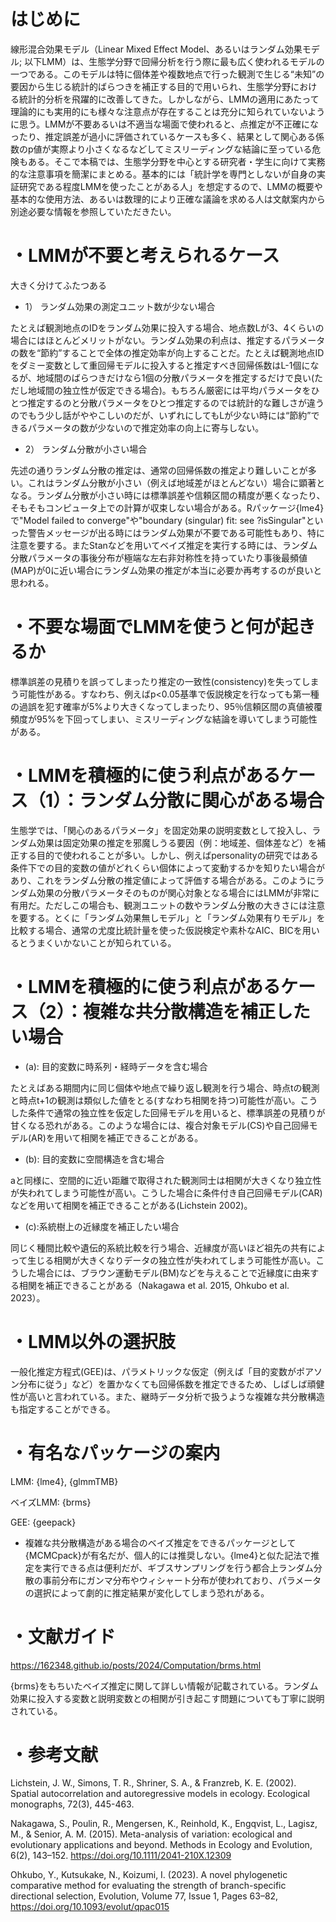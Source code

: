 # はじめに


線形混合効果モデル（Linear Mixed Effect Model、あるいはランダム効果モデル; 以下LMM）は、生態学分野で回帰分析を行う際に最も広く使われるモデルの一つである。このモデルは特に個体差や複数地点で行った観測で生じる“未知”の要因から生じる統計的ばらつきを補正する目的で用いられ、生態学分野における統計的分析を飛躍的に改善してきた。しかしながら、LMMの適用にあたって理論的にも実用的にも様々な注意点が存在することは充分に知られていないように思う。LMMが不要あるいは不適当な場面で使われると、点推定が不正確になったり、推定誤差が過小に評価されているケースも多く、結果として関心ある係数のp値が実際より小さくなるなどしてミスリーディングな結論に至っている危険もある。そこで本稿では、生態学分野を中心とする研究者・学生に向けて実務的な注意事項を簡潔にまとめる。基本的には「統計学を専門としないが自身の実証研究である程度LMMを使ったことがある人」を想定するので、LMMの概要や基本的な使用方法、あるいは数理的により正確な議論を求める人は文献案内から別途必要な情報を参照していただきたい。

# ・LMMが不要と考えられるケース

大きく分けてふたつある
- 1）	ランダム効果の測定ユニット数が少ない場合
  
たとえば観測地点のIDをランダム効果に投入する場合、地点数Lが3、4くらいの場合にはほとんどメリットがない。ランダム効果の利点は、推定するパラメータの数を“節約”することで全体の推定効率が向上することだ。たとえば観測地点IDをダミー変数として重回帰モデルに投入すると推定すべき回帰係数はL-1個になるが、地域間のばらつきだけなら1個の分散パラメータを推定するだけで良い(ただし地域間の独立性が仮定できる場合)。もちろん厳密には平均パラメータをひとつ推定するのと分散パラメータをひとつ推定するのでは統計的な難しさが違うのでもう少し話がややこしいのだが、いずれにしてもLが少ない時には“節約”できるパラメータの数が少ないので推定効率の向上に寄与しない。

- 2）	ランダム分散が小さい場合
 
先述の通りランダム分散の推定は、通常の回帰係数の推定より難しいことが多い。これはランダム分散が小さい（例えば地域差がほとんどない）場合に顕著となる。ランダム分散が小さい時には標準誤差や信頼区間の精度が悪くなったり、そもそもコンピュータ上での計算が収束しない場合がある。Rパッケージ{lme4}で"Model failed to converge"や"boundary (singular) fit: see ?isSingular"といった警告メッセージが出る時にはランダム効果が不要である可能性もあり、特に注意を要する。またStanなどを用いてベイズ推定を実行する時には、ランダム分散パラメータの事後分布が極端な左右非対称性を持っていたり事後最頻値(MAP)が0に近い場合にランダム効果の推定が本当に必要か再考するのが良いと思われる。

# ・不要な場面でLMMを使うと何が起きるか

標準誤差の見積りを誤ってしまったり推定の一致性(consistency)を失ってしまう可能性がある。すなわち、例えばp<0.05基準で仮説検定を行なっても第一種の過誤を犯す確率が5%より大きくなってしまったり、95％信頼区間の真値被覆頻度が95%を下回ってしまい、ミスリーディングな結論を導いてしまう可能性がある。

# ・LMMを積極的に使う利点があるケース（1）：ランダム分散に関心がある場合

生態学では、「関心のあるパラメータ」を固定効果の説明変数として投入し、ランダム効果は固定効果の推定を邪魔しうる要因（例：地域差、個体差など）を補正する目的で使われることが多い。しかし、例えばpersonalityの研究ではある条件下での目的変数の値がどれくらい個体によって変動するかを知りたい場合があり、これをランダム分散の推定値によって評価する場合がある。このようにランダム効果の分散パラメータそのものが関心対象となる場合にはLMMが非常に有用だ。ただしこの場合も、観測ユニットの数やランダム分散の大きさには注意を要する。とくに「ランダム効果無しモデル」と「ランダム効果有りモデル」を比較する場合、通常の尤度比統計量を使った仮説検定や素朴なAIC、BICを用いるとうまくいかないことが知られている。

# ・LMMを積極的に使う利点があるケース（2）：複雑な共分散構造を補正したい場合

- (a): 目的変数に時系列・経時データを含む場合
  
たとえばある期間内に同じ個体や地点で繰り返し観測を行う場合、時点tの観測と時点t+1の観測は類似した値をとる(すなわち相関を持つ)可能性が高い。こうした条件で通常の独立性を仮定した回帰モデルを用いると、標準誤差の見積りが甘くなる恐れがある。このような場合には、複合対象モデル(CS)や自己回帰モデル(AR)を用いて相関を補正できることがある。

- (b): 目的変数に空間構造を含む場合
  
aと同様に、空間的に近い距離で取得された観測同士は相関が大きくなり独立性が失われてしまう可能性が高い。こうした場合に条件付き自己回帰モデル(CAR)などを用いて相関を補正できることがある(Lichstein 2002)。

- (c):系統樹上の近縁度を補正したい場合
  
同じく種間比較や遺伝的系統比較を行う場合、近縁度が高いほど祖先の共有によって生じる相関が大きくなりデータの独立性が失われてしまう可能性が高い。こうした場合には、ブラウン運動モデル(BM)などを与えることで近縁度に由来する相関を補正できることがある（Nakagawa et al. 2015, Ohkubo et al. 2023）。

# ・LMM以外の選択肢
一般化推定方程式(GEE)は、パラメトリックな仮定（例えば「目的変数がポアソン分布に従う」など）を置かなくても回帰係数を推定できるため、しばしば頑健性が高いと言われている。また、継時データ分析で扱うような複雑な共分散構造も指定することができる。

# ・有名なパッケージの案内
LMM: {lme4}, {glmmTMB}

ベイズLMM: {brms}

GEE: {geepack}
* 複雑な共分散構造がある場合のベイズ推定をできるパッケージとして{MCMCpack}が有名だが、個人的には推奨しない。{lme4}と似た記法で推定を実行できる点は便利だが、ギブスサンプリングを行う都合上ランダム分散の事前分布にガンマ分布やウィシャート分布が使われており、パラメータの選択によって劇的に推定結果が変化してしまう恐れがある。

# ・文献ガイド
https://162348.github.io/posts/2024/Computation/brms.html

{brms}をもちいたベイズ推定に関して詳しい情報が記載されている。ランダム効果に投入する変数と説明変数との相関が引き起こす問題についても丁寧に説明されている。

# ・参考文献
Lichstein, J. W., Simons, T. R., Shriner, S. A., & Franzreb, K. E. (2002). Spatial autocorrelation and autoregressive models in ecology. Ecological monographs, 72(3), 445-463.

Nakagawa, S., Poulin, R., Mengersen, K., Reinhold, K., Engqvist, L., Lagisz, M., & Senior, A. M. (2015). Meta-analysis of variation: ecological and evolutionary applications and beyond. Methods in Ecology and Evolution, 6(2), 143–152. https://doi.org/10.1111/2041-210X.12309

Ohkubo, Y., Kutsukake, N., Koizumi, I. (2023). A novel phylogenetic comparative method for evaluating the strength of branch-specific directional selection, Evolution, Volume 77, Issue 1, Pages 63–82, https://doi.org/10.1093/evolut/qpac015
